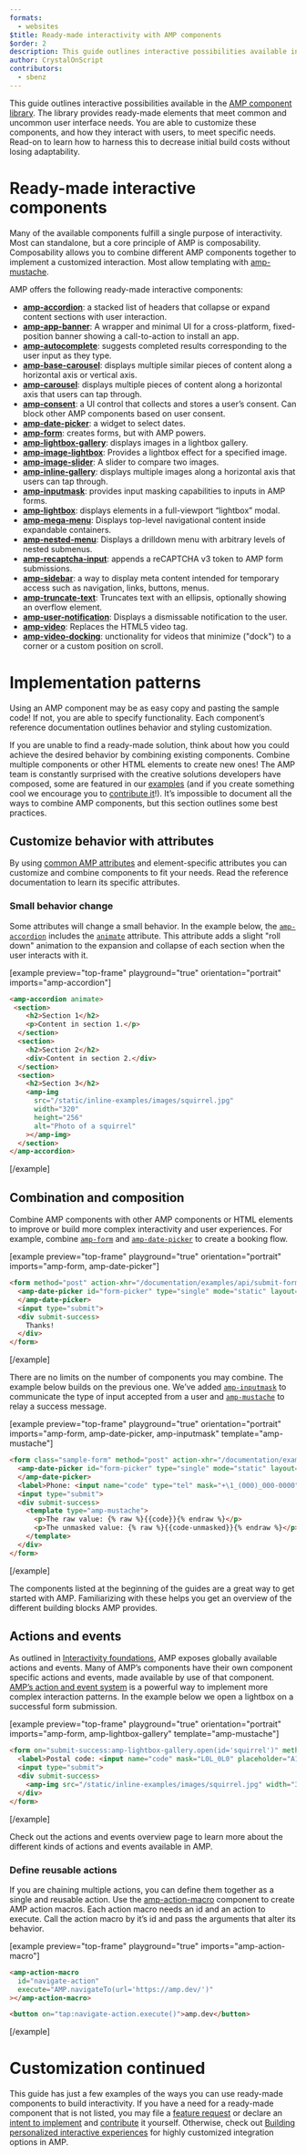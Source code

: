 ```yaml
---
formats:
  - websites
$title: Ready-made interactivity with AMP components
$order: 2
description: This guide outlines interactive possibilities available in the AMP component library.
author: CrystalOnScript
contributors:
  - sbenz
---
```


This guide outlines interactive possibilities available in the [AMP component library](../../../components/index.html). The library provides ready-made elements that meet common and uncommon user interface needs. You are able to customize these components, and how they interact with users, to meet specific needs. Read-on to learn how to harness this to decrease initial build costs without losing adaptability.

# Ready-made interactive components

Many of the available components fulfill a single purpose of interactivity. Most can standalone, but a core principle of AMP is composability. Composability allows you to combine different AMP components together to implement a customized interaction. Most allow templating with [amp-mustache](https://amp.dev/documentation/components/amp-mustache/).

AMP offers the following ready-made interactive components:

*   [**amp-accordion**](../../../components/reference/amp-accordion.md): a stacked list of headers that collapse or expand content sections with user interaction.
*   [**amp-app-banner**](../../../components/reference/amp-app-banner.md): A wrapper and minimal UI for a cross-platform, fixed-position banner showing a call-to-action to install an app.
*   [**amp-autocomplete**](../../..//components/reference/amp-autocomplete.md): suggests completed results corresponding to the user input as they type.
*   [**amp-base-carousel**](../../../components/reference/amp-base-carousel.md): displays multiple similar pieces of content along a horizontal axis or vertical axis.
*   [**amp-carousel**](../../../components/reference/amp-carousel.md): displays multiple pieces of content along a horizontal axis that users can tap through.
*   [**amp-consent**](../../../components/reference/amp-consent.md): a UI control that collects and stores a user’s consent. Can block other AMP components based on user consent.
*   [**amp-date-picker**](../../../components/reference/amp-date-picker.md): a widget to select dates.
*   [**amp-form**](../../../components/reference/amp-form.md): creates forms, but with AMP powers.
*   [**amp-lightbox-gallery**](../../../components/reference/amp-lightbox-gallery.md): displays images in a lightbox gallery.
*   [**amp-image-lightbox**](../../../components/reference/amp-image-lightbox.md): Provides a lightbox effect for a specified image.
*   [**amp-image-slider**](../../../components/reference/amp-image-slider.md): A slider to compare two images.
*   [**amp-inline-gallery**](../../../components/reference/amp-inline-gallery.md): displays multiple images along a horizontal axis that users can tap through.
*   [**amp-inputmask**](../../../components/reference/amp-inputmask.md): provides input masking capabilities to inputs in AMP forms.
*   [**amp-lightbox**](../../../components/reference/amp-lightbox.md): displays elements in a full-viewport “lightbox” modal.
*   [**amp-mega-menu**](../../../components/reference/amp-mega-menu.md): Displays top-level navigational content inside expandable containers.
*   [**amp-nested-menu**](../../../components/reference/amp-nested-menu.md): Displays a drilldown menu with arbitrary levels of nested submenus.
*   [**amp-recaptcha-input**](../../../components/reference/amp-recaptcha-input.md): appends a reCAPTCHA v3 token to AMP form submissions.
*   [**amp-sidebar**](../../../components/reference/amp-sidebar.md): a way to display meta content intended for temporary access such as navigation, links, buttons, menus.
*   [**amp-truncate-text**](../../../components/reference/amp-truncate-text.md): Truncates text with an ellipsis, optionally showing an overflow element.
*   [**amp-user-notification**](../../../components/reference/amp-user-notification.md): Displays a dismissable notification to the user.
*   [**amp-video**](../../../components/reference/amp-video.md): Replaces the HTML5 video tag.
*   [**amp-video-docking**](../../../components/reference/amp-video-docking.md): unctionality for videos that minimize ("dock") to a corner or a custom position on scroll.

# Implementation patterns

Using an AMP component may be as easy copy and pasting the sample code! If not, you are able to specify functionality. Each component’s reference documentation outlines behavior and styling customization.

If you are unable to find a ready-made solution, think about how you could achieve the desired behavior by combining existing components. Combine multiple components or other HTML elements to create new ones! The AMP team is constantly surprised with the creative solutions developers have composed, some are featured in our [examples](../../../examples/index.html) (and if you create something cool we encourage you to [contribute it](https://github.com/ampproject/amp.dev/blob/future/contributing/samples.md)!). It’s impossible to document all the ways to combine AMP components, but this section outlines some best practices.

## Customize behavior with attributes

By using [common AMP attributes](../../learn/common_attributes.md) and element-specific attributes you can customize and combine components to fit your needs. Read the reference documentation to learn its specific attributes.

### Small behavior change

Some attributes will change a small behavior. In the example below, the [`amp-accordion`](../../../components/reference/amp-accordion.md) includes the [`animate`](../../../components/reference/amp-accordion.md#animate) attribute. This attribute adds a slight "roll down" animation to the expansion and collapse of each section when the user interacts with it.

[example preview="top-frame" playground="true" orientation="portrait" imports="amp-accordion"]
```html
<amp-accordion animate>
 <section>
    <h2>Section 1</h2>
    <p>Content in section 1.</p>
  </section>
  <section>
    <h2>Section 2</h2>
    <div>Content in section 2.</div>
  </section>
  <section>
    <h2>Section 3</h2>
    <amp-img
      src="/static/inline-examples/images/squirrel.jpg"
      width="320"
      height="256"
      alt="Photo of a squirrel"
    ></amp-img>
  </section>
</amp-accordion>
```
[/example]

## Combination and composition

Combine AMP components with other AMP components or HTML elements to improve or build more complex interactivity and user experiences. For example, combine [`amp-form`](../../../components/reference/amp-form.md) and [`amp-date-picker`](../../../components/reference/amp-date-picker.md) to create a booking flow.

[example preview="top-frame" playground="true" orientation="portrait" imports="amp-form, amp-date-picker"]
```html
<form method="post" action-xhr="/documentation/examples/api/submit-form-xhr" target="_top">
  <amp-date-picker id="form-picker" type="single" mode="static" layout="fixed-height" height="360" format="YYYY-MM-DD">
  </amp-date-picker>
  <input type="submit">
  <div submit-success>
    Thanks!
  </div>
</form>
```
[/example]

There are no limits on the number of components you may combine. The example below builds on the previous one. We’ve added [`amp-inputmask`](../../../components/reference/amp-inputmask.md) to communicate the type of input accepted from a user and [`amp-mustache`](../../../components/reference/amp-mustache.md) to relay a success message.

[example preview="top-frame" playground="true" orientation="portrait" imports="amp-form, amp-date-picker, amp-inputmask" template="amp-mustache"]
```html
<form class="sample-form" method="post" action-xhr="/documentation/examples/api/postal" target="_top">
  <amp-date-picker id="form-picker" type="single" mode="static" layout="fixed-height" height="360" format="YYYY-MM-DD">
  </amp-date-picker>
  <label>Phone: <input name="code" type="tel" mask="+\1_(000)_000-0000" placeholder="+1 (555) 555-5555" mask-output="alphanumeric"></label>
  <input type="submit">
  <div submit-success>
    <template type="amp-mustache">
      <p>The raw value: {% raw %}{{code}}{% endraw %}</p>
      <p>The unmasked value: {% raw %}{{code-unmasked}}{% endraw %}</p>
    </template>
  </div>
</form>
```
[/example]

The components listed at the beginning of the guides are a great way to get started with AMP. Familiarizing with these helps you get an overview of the different building blocks AMP provides.

## Actions and events

As outlined in [Interactivity foundations](foundations.md), AMP exposes globally available actions and events. Many of AMP’s components have their own component specific actions and events, made available by use of that component. [AMP’s action and event system](../../learn/amp-actions-and-events.md) is a powerful way to implement more complex interaction patterns. In the example below we open a lightbox on a successful form submission.

[example preview="top-frame" playground="true" orientation="portrait" imports="amp-form, amp-lightbox-gallery" template="amp-mustache"]
```html
<form on="submit-success:amp-lightbox-gallery.open(id='squirrel')" method="post" action-xhr="/documentation/examples/api/postal" target="_top">
  <label>Postal code: <input name="code" mask="L0L_0L0" placeholder="A1A 1A1"></label>
  <input type="submit">
  <div submit-success>
    <amp-img src="/static/inline-examples/images/squirrel.jpg" width="320" height="256" lightbox id="squirrel" alt="Photo of a squirrel"></amp-img>
  </div>
</form>
```
[/example]

Check out the actions and events overview page to learn more about the different kinds of actions and events available in AMP.

### Define reusable actions

If you are chaining multiple actions, you can define them together as a single and reusable action. Use the [amp-action-macro](../../../components/reference/amp-action-macro.md) component to create AMP action macros. Each action macro needs an id and an action to execute. Call the action macro by it’s id and pass the arguments that alter its behavior.

[example preview="top-frame" playground="true" imports="amp-action-macro"]
```html
<amp-action-macro
  id="navigate-action"
  execute="AMP.navigateTo(url='https://amp.dev/')"
></amp-action-macro>

<button on="tap:navigate-action.execute()">amp.dev</button>
```
[/example]

# Customization continued

This guide has just a few examples of the ways you can use ready-made components to build interactivity. If you have a need for a ready-made component that is not listed, you may file a [feature request](https://github.com/ampproject/amphtml/issues/new?assignees=&labels=Type%3A+Feature+Request&template=feature_request.md&title=) or declare an [intent to implement](https://github.com/ampproject/amphtml/issues/new?assignees=&labels=INTENT+TO+IMPLEMENT&template=intent-to-implement--i2i-.md&title=I2I%3A+%3Cyour+feature%2Fchange%3E) and [contribute](../../contribute/index.md) it yourself. Otherwise, check out [Building personalized interactive experiences](personalized_experiences.md) for highly customized integration options in AMP.